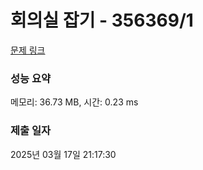 # 회의실 잡기 - 356369/1 

[문제 링크](https://level.goorm.io/exam/356369/%ED%9A%8C%EC%9D%98%EC%8B%A4-%EC%9E%A1%EA%B8%B0/quiz/1) 

### 성능 요약

메모리: 36.73 MB, 시간: 0.23 ms

### 제출 일자

2025년 03월 17일 21:17:30

